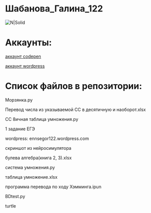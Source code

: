 # Шабанова_Галина_122
![N|Solid](https://scientificrussia.ru/images/b/teb-full.jpg)
# Аккаунты:


[аккаунт codepen](https://codepen.io/Galua122)


[аккаунт wordpress](https://wordpress.com/home/reallife979489743.wordpress.com)
 
 
# Список файлов в репозитории:


Морзянка.py


Перевод числа из указываемой СС в десятичную и наоборот.xlsx


СС 8ичная таблица умножения.py


1 задание ЕГЭ


wordpress: ennsegor122.wordpress.com


скриншот из нейросимулятора


булева алгебра(книга 2, 3).xlsx


система умножения.py


таблица умножение.xlsx


программа перевода по ходу Хэмминга.ipun


BDtest.py


turtle
